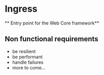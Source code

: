 # Ingress

** Entry point for the Web Core framework**

## Non functional requirements

* be resilient
* be performant
* handle failures
* more to come...
